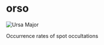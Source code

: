 # orso
![Ursa Major](https://upload.wikimedia.org/wikipedia/commons/thumb/a/ae/Ursa_major_star_name.svg/1600px-Ursa_major_star_name.svg.png)

Occurrence rates of spot occultations 
